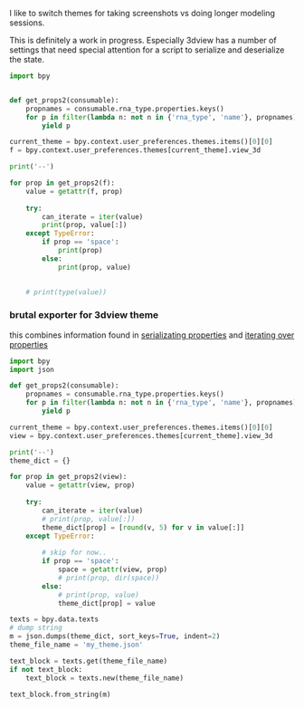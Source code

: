 I like to switch themes for taking screenshots vs doing longer modeling sessions.

This is definitely a work in progress. Especially 3dview has a number of settings that need special attention for a script to serialize and deserialize the state.

```python
import bpy


def get_props2(consumable):
    propnames = consumable.rna_type.properties.keys()
    for p in filter(lambda n: not n in {'rna_type', 'name'}, propnames):
        yield p

current_theme = bpy.context.user_preferences.themes.items()[0][0]  
f = bpy.context.user_preferences.themes[current_theme].view_3d

print('--')

for prop in get_props2(f):
    value = getattr(f, prop)
    
    try:
        can_iterate = iter(value)
        print(prop, value[:])
    except TypeError:
        if prop == 'space':
            print(prop)
        else:
            print(prop, value)

        
    # print(type(value))
```
### brutal exporter for 3dview theme

this combines information found in [serializating properties]() and [iterating over properties]()

```python
import bpy
import json

def get_props2(consumable):
    propnames = consumable.rna_type.properties.keys()
    for p in filter(lambda n: not n in {'rna_type', 'name'}, propnames):
        yield p

current_theme = bpy.context.user_preferences.themes.items()[0][0]  
view = bpy.context.user_preferences.themes[current_theme].view_3d

print('--')
theme_dict = {}

for prop in get_props2(view):
    value = getattr(view, prop)
    
    try:
        can_iterate = iter(value)
        # print(prop, value[:])
        theme_dict[prop] = [round(v, 5) for v in value[:]]
    except TypeError:
        
        # skip for now..
        if prop == 'space':
            space = getattr(view, prop)
            # print(prop, dir(space))
        else:
            # print(prop, value)
            theme_dict[prop] = value

texts = bpy.data.texts
# dump string
m = json.dumps(theme_dict, sort_keys=True, indent=2)
theme_file_name = 'my_theme.json'

text_block = texts.get(theme_file_name)
if not text_block:
    text_block = texts.new(theme_file_name)

text_block.from_string(m)
```    


